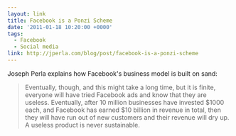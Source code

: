 ```yaml
---
layout: link
title: Facebook is a Ponzi Scheme
date: '2011-01-18 10:20:00 +0000'
tags:
  - Facebook
  - Social media
link: http://jperla.com/blog/post/facebook-is-a-ponzi-scheme
---
```

Joseph Perla explains how Facebook's business model is built on sand:

> Eventually, though, and this might take a long time, but it is finite, everyone will have tried Facebook ads and know that they are useless. Eventually, after 10 million businesses have invested $1000 each, and Facebook has earned $10 billion in revenue in total, then they will have run out of new customers and their revenue will dry up. A useless product is never sustainable.